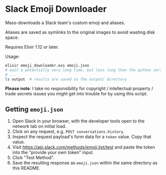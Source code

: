 # Slack Emoji Downloader
Mass-downloads a Slack team's custom emoji and aliases.

Aliases are saved as symlinks to the original images to avoid wasting disk space.

Requires Elixir 1.12 or later.

Usage:
```sh
elixir emoji_downloader.exs emoji.json
# wait a potentially very long time, but less long than the python version of this script
# ...
ls output  # results are saved to the output/ directory
```

**Please note**: I take no responsibility for copyright / intellectual property / trade secrets issues you might get into trouble for by using this script.

## Getting `emoji.json`
1. Open Slack in your browser, with the developer tools open to the network tab on initial load.
2. Click on any request, e.g. `POST conversations.history`.
3. Inspect the request payload's form data for a `token` value. Copy that value.
4. Visit https://api.slack.com/methods/emoji.list/test and paste the token into the "provide your own token" input.
5. Click "Test Method".
6. Save the resulting response as `emoji.json` within the same directory as this README.
